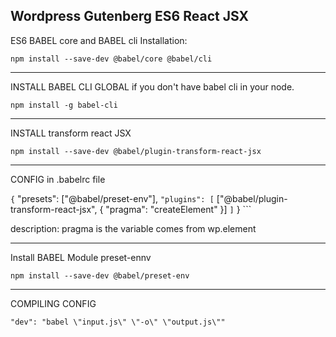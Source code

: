 ## Wordpress Gutenberg ES6 React JSX

ES6 BABEL core and BABEL cli Installation:

``` npm install --save-dev @babel/core @babel/cli ```

---


INSTALL BABEL CLI GLOBAL if you don't have babel cli in your node.

``` npm install -g babel-cli ```

---


INSTALL transform react JSX

``` npm install --save-dev @babel/plugin-transform-react-jsx ```

---


CONFIG in .babelrc file


``` { ```
    "presets": ["@babel/preset-env"], ```
    "plugins": [ ```
        ["@babel/plugin-transform-react-jsx", { "pragma": "createElement" }] ```
    ] ```
} ```


description: pragma is the variable comes from wp.element

---


Install BABEL Module preset-ennv

``` npm install --save-dev @babel/preset-env ```

---


COMPILING CONFIG

``` "dev": "babel \"input.js\" \"-o\" \"output.js\"" ```
